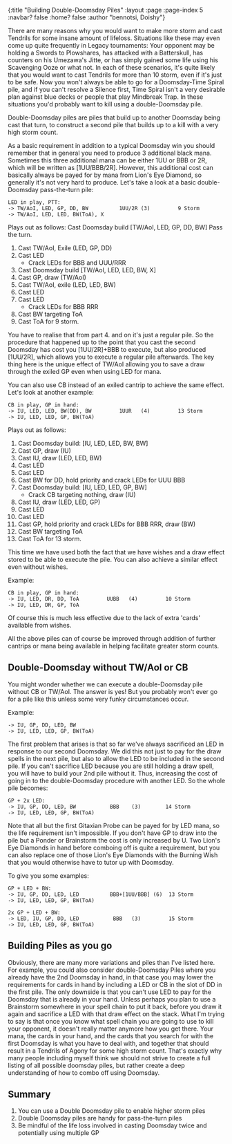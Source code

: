 {:title "Building Double-Doomsday Piles"
 :layout :page
 :page-index 5
 :navbar? false
 :home? false
 :author "bennotsi, Doishy"}


There are many reasons why you would want to make more storm and cast Tendrils
for some insane amount of lifeloss. Situations like these may even come up quite
frequently in Legacy tournaments: Your opponent may be holding a Swords to
Plowshares, has attacked with a Batterskull, has counters on his Umezawa's
Jitte, or has simply gained some life using his Scavenging Ooze or what not. In
each of these scenarios, it's quite likely that you would want to cast Tendrils
for more than 10 storm, even if it's just to be safe. Now you won't always be
able to go for a Doomsday-Time Spiral pile, and if you can't resolve a Silence
first, Time Spiral isn't a very desirable plan against blue decks or people that
play Mindbreak Trap. In these situations you'd probably want to kill using a
double-Doomsday pile.

Double-Doomsday piles are piles that build up to another Doomsday being cast
that turn, to construct a second pile that builds up to a kill with a very high
storm count.

As a basic requirement in addition to a typical Doomsday win you should remember
that in general you need to produce 3 additional black mana. Sometimes this
three additional mana can be either 1UU or BBB or 2R, which will be written as
[1UU/BBB/2R]. However, this additional cost can basically always be payed for by
mana from Lion's Eye Diamond, so generally it's not very hard to produce. Let's
take a look at a basic double-Doomsday pass-the-turn pile:

```
LED in play, PTT:
-> TW/AoI, LED, GP, DD, BW          1UU/2R (3)         9 Storm
-> TW/AoI, LED, LED, BW(ToA), X
```

Plays out as follows:
Cast Doomsday build [TW/AoI, LED, GP, DD, BW]
Pass the turn.

1. Cast TW/AoI, Exile (LED, GP, DD)
2. Cast LED
   - Crack LEDs for BBB and UUU/RRR
3. Cast Doomsday build [TW/AoI, LED, LED, BW, X]
4. Cast GP, draw (TW/AoI)
5. Cast TW/AoI, exile (LED, LED, BW)
6. Cast LED
7. Cast LED
   - Crack LEDs for BBB RRR
8. Cast BW targeting ToA
9. Cast ToA for 9 storm.

You have to realise that from part 4. and on it's just a regular pile. So the
procedure that happened up to the point that you cast the second Doomsday has
cost you [1UU/2R]+BBB to execute, but also produced [1UU/2R], which allows you
to execute a regular pile afterwards. The key thing here is the unique effect of
TW/AoI allowing you to save a draw through the exiled GP even when using LED for
mana.

You can also use CB instead of an exiled cantrip to achieve the same effect.
Let's look at another example:

```
CB in play, GP in hand:
-> IU, LED, LED, BW(DD), BW         1UUR   (4)         13 Storm
-> IU, LED, LED, GP, BW(ToA)
```

Plays out as follows:

1. Cast Doomsday build: [IU, LED, LED, BW, BW]
2. Cast GP, draw (IU)
4. Cast IU, draw (LED, LED, BW)
5. Cast LED
6. Cast LED
7. Cast BW for DD, hold priority and crack LEDs for UUU BBB
7. Cast Doomsday build: [IU, LED, LED, GP, BW]
   - Crack CB targeting nothing, draw (IU)
8. Cast IU, draw (LED, LED, GP)
9. Cast LED
10. Cast LED
11. Cast GP, hold priority and crack LEDs for BBB RRR, draw (BW)
12. Cast BW targeting ToA
13. Cast ToA for 13 storm.

This time we have used both the fact that we have wishes and a draw effect
stored to be able to execute the pile. You can
also achieve a similar effect even without wishes.

Example:

```
CB in play, GP in hand:
-> IU, LED, DR, DD, ToA         UUBB   (4)         10 Storm
-> IU, LED, DR, GP, ToA
```

Of course this is much less effective due to the lack of extra 'cards' available
from wishes.

All the above piles can of course be improved through addition of further
cantrips or mana being available in helping facilitate greater storm counts.

## Double-Doomsday without TW/AoI or CB

You might wonder whether we can execute a double-Doomsday pile without CB or
TW/AoI. The answer is yes! But you probably won't ever go for a pile like this
unless some very funky circumstances occur.

Example:

```
-> IU, GP, DD, LED, BW
-> IU, LED, LED, GP, BW(ToA)
```

The first problem that arises is that so far we've always sacrificed an LED in
response to our second Doomsday. We did this not just to pay for the draw spells
in the next pile, but also to allow the LED to be included in the second pile.
If you can't sacrifice LED because you are still holding a draw spell, you will
have to build your 2nd pile without it. Thus, increasing the cost of going in to
the double-Doomsday procedure with another LED. So the whole pile becomes:

```
GP + 2x LED:
-> IU, GP, DD, LED, BW           BBB    (3)        14 Storm
-> IU, LED, LED, GP, BW(ToA)
```

Note that all but the first Gitaxian Probe can be payed for by LED mana, so the
life requirement isn't impossible. If you don't have GP to draw into the pile
but a Ponder or Brainstorm the cost is only increased by U. Two Lion's Eye
Diamonds in hand before comboing off is quite a requirement, but you can also
replace one of those Lion's Eye Diamonds with the Burning Wish that you would
otherwise have to tutor up with Doomsday.

To give you some examples:

```
GP + LED + BW:
-> IU, GP, DD, LED, LED          BBB+[1UU/BBB] (6)  13 Storm
-> IU, LED, LED, GP, BW(ToA)

2x GP + LED + BW:
-> LED, IU, GP, DD, LED           BBB   (3)         15 Storm
-> IU, LED, LED, GP, BW(ToA)
```

## Building Piles as you go

Obviously, there are many more variations and piles than I've listed here. For
example, you could also consider double-Doomsday Piles where you already have
the 2nd Doomsday in hand, in that case you may lower the requirements for cards
in hand by including a LED or CB in the slot of DD in the first pile. The only
downside is that you can't use LED to pay for the Doomsday that is already in
your hand. Unless perhaps you plan to use a Brainstorm somewhere in your spell
chain to put it back, before you draw it again and sacrifice a LED with that
draw effect on the stack. What I'm trying to say is that once you know what
spell chain you are going to use to kill your opponent, it doesn't really matter
anymore how you get there. Your mana, the cards in your hand, and the cards that
you search for with the first Doomsday is what you have to deal with, and
together that should result in a Tendrils of Agony for some high storm count.
That's exactly why many people including myself think we should not strive to
create a full listing of all possible doomsday piles, but rather create a deep
understanding of how to combo off using Doomsday.

## Summary

1. You can use a Double Doomsday pile to enable higher storm piles
2. Double Doomsday piles are handy for pass-the-turn piles
3. Be mindful of the life loss involved in casting Doomsday twice and
   potentially using multiple GP
